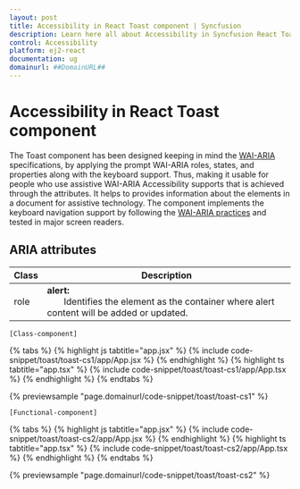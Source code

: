 ```yaml
---
layout: post
title: Accessibility in React Toast component | Syncfusion
description: Learn here all about Accessibility in Syncfusion React Toast component of Syncfusion Essential JS 2 and more.
control: Accessibility 
platform: ej2-react
documentation: ug
domainurl: ##DomainURL##
---
```


# Accessibility in React Toast component

The Toast component has been designed keeping in mind the [WAI-ARIA](https://www.w3.org/WAI/ARIA/apg/) specifications, by applying the prompt WAI-ARIA roles, states, and properties along with the keyboard support. Thus, making it usable for people who use assistive WAI-ARIA Accessibility supports that is achieved through the attributes. It helps to provides information about the elements in a document for assistive technology. The component implements the keyboard navigation support by following the [WAI-ARIA practices](https://www.w3.org/WAI/ARIA/apg/practices/) and tested in major screen readers.

## ARIA attributes

<!-- markdownlint-disable MD033 -->

| Class | Description |
| -------- | -------- |
| role | <b>alert:</b> <br/>   &nbsp;&nbsp;&nbsp;&nbsp;&nbsp;&nbsp; Identifies the element as the container where alert content will be added or updated. |

`[Class-component]`

{% tabs %}
{% highlight js tabtitle="app.jsx" %}
{% include code-snippet/toast/toast-cs1/app/App.jsx %}
{% endhighlight %}
{% highlight ts tabtitle="app.tsx" %}
{% include code-snippet/toast/toast-cs1/app/App.tsx %}
{% endhighlight %}
{% endtabs %}

 {% previewsample "page.domainurl/code-snippet/toast/toast-cs1" %}

`[Functional-component]`

{% tabs %}
{% highlight js tabtitle="app.jsx" %}
{% include code-snippet/toast/toast-cs2/app/App.jsx %}
{% endhighlight %}
{% highlight ts tabtitle="app.tsx" %}
{% include code-snippet/toast/toast-cs2/app/App.tsx %}
{% endhighlight %}
{% endtabs %}

 {% previewsample "page.domainurl/code-snippet/toast/toast-cs2" %}